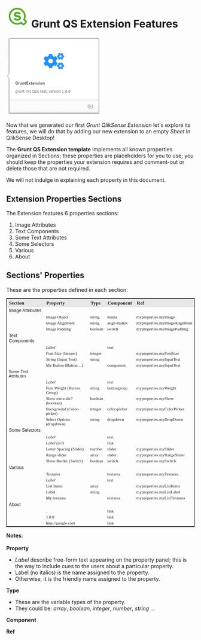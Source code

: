 # <img src="images/qs-logo-01.png" width="60px"> Grunt QS Extension Features

<img src="images/GruntExtension-v01.png" width="250px"><br><br>
Now that we generated our first <i>Grunt QlikSense Extension</i> let's explore its features, we will do that by adding our new extension to an empty <i>Sheet</i> in QlikSense Desktop!

The <b>Grunt QS Extension template</b> implements all known properties organized in Sections; these properties are placeholders for you to use; you should keep the properties your extension requires and comment-out or delete those that are not required.

We will not indulge in explaining each property in this document.

## Extension Properties Sections

The Extension features 6 properties sections:
<ol>
<li>Image Attributes
<li>Text Components
<li>Some Text Attributes
<li>Some Selectors
<li>Various
<li>About
</ol>

## Sections' Properties

These are the properties defined in each section:
<table style="border: 1px solid black; border-collapse: collapse; text-align: left;" width="100%">
<tr style="background-color: #e5e8e8; font: 13px Tahoma;">
	<th>Section</th>
	<th>Property</th>
    <th>Type</th>
	<th>Component</th>
	<th>Ref</th>
</tr>
<tr style="font: 12px Arial; vertical-align: text-top;">
<td>Image Attributes</td>
<td></td>
<td></td>
<td></td>
<td></td>
</tr>
<tr style="font: 11px Calibri; vertical-align: text-top;">
<td></td>
<td>Image Object</td>
<td>string</td>
<td>media</td>
<td>myproperties.myImage</td>
</tr>
<tr style="font: 11px Calibri; vertical-align: text-top;">
<td></td>
<td>Image Alignment</td>
<td>string</td>
<td>align-matrix</td>
<td>myproperties.myImageAlignment</td>
<tr style="font: 11px Calibri; vertical-align: text-top;">
<td></td>
<td>Image Padding</td>
<td>boolean</td>
<td>switch</td>
<td>myproperties.myImagePadding</td>
</tr>
<tr style="font: 12px Arial; vertical-align: text-top;">
<td>Text Components</td>
<td></td>
<td></td>
<td></td>
<td></td>
</tr>
<tr style="font: 11px Calibri; vertical-align: text-top;">
<td></td>
<td><i>Label</i></td>
<td></td>
<td>text</td>
<td></td>
</tr>
<tr style="font: 11px Calibri; vertical-align: text-top;">
<td></td>
<td>Font Size (Integer)</td>
<td>integer</td>
<td></td>
<td>myproperties.myFontSize</td>
</tr>
<tr style="font: 11px Calibri; vertical-align: text-top;">
<td></td>
<td>String (Input Text)</td>
<td>string</td>
<td></td>
<td>myproperties.myInputText</td>
</tr>
<tr style="font: 11px Calibri; vertical-align: text-top;">
<td></td>
<td style="font: 11px Calibri; vertical-align: text-top;">My Button (Button ...)</td>
<td></td>
<td>component</td>
<td>myproperties.myInputText</td>
</tr>
<tr style="font: 11px Arial; vertical-align: text-top;">
<td>Some Text Attributes</td>
<td></td>
<td></td>
<td></td>
<td></td>
</tr>
<tr style="font: 11px Calibri; vertical-align: text-top;">
<td></td>
<td><i>Label</i></td>
<td></td>
<td>text</td>
<td></td>
</tr>
<tr style="font: 11px Calibri; vertical-align: text-top;">
<td></td>
<td>Font Weight (Button Group)</td>
<td>string</td>
<td>buttongroup</td>
<td>myproperties.myWeight</td>
</tr>
<tr style="font: 11px Calibri; vertical-align: text-top;">
<td></td>
<td>Show extra div? (boolean)</td>
<td>boolean</td>
<td></td>
<td>myproperties.myShow</td>
</tr>
<tr style="font: 11px Calibri; vertical-align: text-top;">
<td></td>
<td>Background (Color-picker)</td>
<td>integer</td>
<td>color-picker</td>
<td>myproperties.myColorPicker</td>
</tr>
<tr style="font: 11px Calibri; vertical-align: text-top;">
<td></td>
<td>Select Options (dropdown)</td>
<td>string</td>
<td>dropdown</td>
<td>myproperties.myDropDown</td>
</tr>
<tr style="font: 12px Arial; vertical-align: text-top;">
<td>Some Selectors</td>
<td></td>
<td></td>
<td></td>
<td></td>
</tr>
<tr style="font: 11px Calibri; vertical-align: text-top;">
<td></td>
<td><i>Label</i></td>
<td></td>
<td>text</td>
<td></td>
</tr>
<tr style="font: 11px Calibri; vertical-align: text-top;">
<td></td>
<td><i>Label (url)</i></td>
<td></td>
<td>link</td>
<td></td>
</tr>
<tr style="font: 11px Calibri; vertical-align: text-top;">
<td></td>
<td>Letter Spacing (Slider)</td>
<td>number</td>
<td>slider</td>
<td>myproperties.mySlider</td>
</tr>
<tr style="font: 11px Calibri; vertical-align: text-top;">
<td></td>
<td>Range slider</td>
<td>array</td>
<td>slider</td>
<td>myproperties.myRangeSlider</td>
</tr>
<tr style="font: 11px Calibri; vertical-align: text-top;">
<td></td>
<td>Show Border (Switch)</td>
<td>boolean</td>
<td>switch</td>
<td>myproperties.mySwitch</td>
</tr>
<tr style="font: 12px Arial; vertical-align: text-top;">
<td>Various</td>
<td></td>
<td></td>
<td></td>
<td></td>
</tr>
<tr style="font: 11px Calibri; vertical-align: text-top;">
<td></td>
<td>Textarea</td>
<td></td>
<td>textarea</td>
<td>myproperties.myTextarea</td>
</tr>
<tr style="font: 11px Calibri; vertical-align: text-top;">
<td></td>
<td><i>Label</i></td>
<td></td>
<td>text</td>
<td></td>
</tr>
<tr style="font: 11px Calibri; vertical-align: text-top;">
<td></td>
<td>List Items</td>
<td>array</td>
<td></td>
<td>myproperties.myListItems</td>
</tr>
<tr style="font: 11px Calibri; vertical-align: text-top;">
<td></td>
<td>Label</td>
<td>string</td>
<td></td>
<td>myproperties.myListLabel</td>
</tr>
<tr style="font: 11px Calibri; vertical-align: text-top;">
<td></td>
<td>My textarea</td>
<td></td>
<td>textarea</td>
<td>myproperties.myListTextarea</td>
</tr>
<tr style="font: 12px Arial; vertical-align: text-top;">
<td>About</td>
<td></td>
<td></td>
<td></td>
<td></td>
</tr>
<tr style="font: 11px Calibri; vertical-align: text-top;">
<td></td>
<td>.</td>
<td></td>
<td>link</td>
<td></td>
</tr>
<tr style="font: 11px Calibri; vertical-align: text-top;">
<td></td>
<td>1.0.0</td>
<td></td>
<td>link</td>
<td></td>
</tr>
<tr style="font: 11px Calibri; vertical-align: text-top;">
<td></td>
<td>http://google.com</td>
<td></td>
<td>link</td>
<td></td>
</tr>
</table>
<b>Notes</b>:<br><br>
<b>Property</b>
<ul>
<li><i>Label</i> describe free-form text appearing on the property panel; this is the way to include cues to the users about a particular property.
<li>Label (no italics) is the name assigned to the property.
<li>Otherwise, it is the friendly name assigned to the property.
</ul>
<b>Type</b>
<ul>
<li>These are the variable types of the property.
<li>They could be: <i>array</i>, <i>boolean</i>, <i>integer</i>, <i>number</i>, <i>string</i> ...
</ul>
<b>Component</b>

<b>Ref</b>